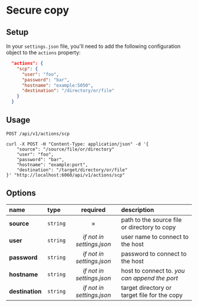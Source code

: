 # Secure copy

## Setup

In your `settings.json` file, you'll need to add the following configuration object to the `actions` property:

```json
  "actions": {
    "scp": {
      "user": "foo",
      "password": "bar",
      "hostname": "example:5050",
      "destination": "/directory/or/file"
    }
  }
```

## Usage

`POST /api/v1/actions/scp`

```cURL
curl -X POST -H "Content-Type: application/json" -d '{
	"source": "/source/file/or/directory"
	"user": "foo",
	"password": "bar",
	"hostname": "example:port",
	"destination": "/target/directory/or/file"
}' "http://localhost:6060/api/v1/actions/scp"
```

## Options

|name|type|required|description|
|:---|:---|:---:|:---|
|**source**|`string`|&times;|path to the source file or directory to copy|
|**user**|`string`|_if not in settings.json_|user name to connect to the host|
|**password**|`string`|_if not in settings.json_|password to connect to the host|
|**hostname**|`string`|_if not in settings.json_|host to connect to. _you can append the port_|
|**destination**|`string`|_if not in settings.json_|target directory or target file for the copy|
